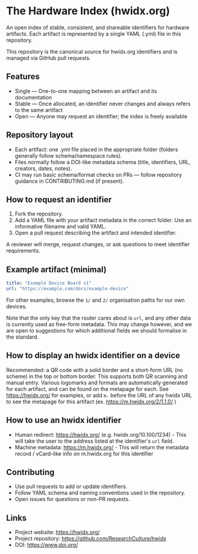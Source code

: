 # The Hardware Index (hwidx.org)

An open index of stable, consistent, and shareable identifiers for hardware artifacts.
Each artifact is represented by a single YAML (.yml) file in this repository.

This repository is the canonical source for hwidx.org identifiers and is managed via GitHub pull requests.

## Features

- Single — One-to-one mapping between an artifact and its documentation  
- Stable — Once allocated, an identifier never changes and always refers to the same artifact  
- Open — Anyone may request an identifier; the index is freely available

## Repository layout

- Each artifact: one .yml file placed in the appropriate folder (folders generally follow schema/namespace rules).  
- Files normally follow a DOI-like metadata schema (title, identifiers, URL, creators, dates, notes).  
- CI may run basic schema/format checks on PRs — follow repository guidance in CONTRIBUTING.md (if present).

## How to request an identifier

1. Fork the repository.  
2. Add a YAML file with your artifact metadata in the correct folder. Use an informative filename and valid YAML.  
3. Open a pull request describing the artifact and intended identifier.

A reviewer will merge, request changes, or ask questions to meet identifier requirements.

## Example artifact (minimal)
```yaml
title: "Example Device Board v1"
url: "https://example.com/docs/example-device"
```

For other examples, browse the `1/` and `2/` organisation paths for our own devices.

Note that the only key that the router cares about is `url`, and any other data is currently used as free-form metadata. This may change however, and we are open to suggestions for which additional fields we should formalise in the standard.

## How to display an hwidx identifier on a device

Recommended: a QR code with a solid border and a short-form URL (no scheme) in the top or bottom border. This supports both QR scanning and manual entry.
Various logomarks and formats are automatically generated for each artifact, and can be found on the metapage for each. See https://hwidx.org/ for examples, or add `m.` before the URL of any hwidx URL to see the metapage for this artifact (ex. https://m.hwidx.org/2/1.1.0/ )

## How to use an hwidx identifier

- Human redirect: https://hwidx.org/<identifier> (e.g. hwidx.org/10.100/1234) - This will take the user to the address listed at the identifier's `url` field.
- Machine metadata: https://m.hwidx.org/<identifier> - This will return the metadata record / vCard-like info on m.hwidx.org for this identifier

## Contributing

- Use pull requests to add or update identifiers.
- Follow YAML schema and naming conventions used in the repository.
- Open issues for questions or non-PR requests.

## Links

- Project website: https://hwidx.org/
- Project repository: https://github.com/ResearchCulture/hwidx  
- DOI: https://www.doi.org/
